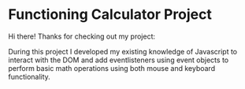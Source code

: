 # Functioning Calculator Project

Hi there! Thanks for checking out my project:

During this project I developed my existing knowledge of Javascript to interact with the DOM and add eventlisteners using event objects to perform basic math operations using both mouse and keyboard functionality.
